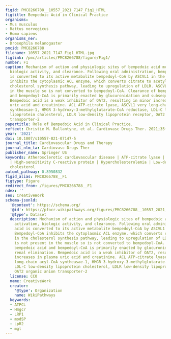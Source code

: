 ```yaml
---
figid: PMC8266788__10557_2021_7147_Fig1_HTML
figtitle: Bempedoic Acid in Clinical Practice
organisms:
- Mus musculus
- Rattus norvegicus
- Homo sapiens
organisms_ner:
- Drosophila melanogaster
pmcid: PMC8266788
filename: 10557_2021_7147_Fig1_HTML.jpg
figlink: /pmc/articles/PMC8266788/figure/Fig1/
number: F1
caption: Mechanism of action and physiologic sites of bempedoic acid metabolism, activation,
  biologic activity, and clearance. Following oral administration, bempedoic acid
  is converted to its active metabolite bempedoyl-CoA by ASCVL1 in the liver. Bempedoyl-CoA
  inhibits the cytoplasmic ACL enzyme, which converts citrate to acetyl-CoA in the
  cholesterol synthesis pathway, leading to upregulation of LDLR. ASCVL1 is not present
  in the muscle so is not converted to bempedoyl-CoA. Clearance of bempedoic acid
  and bempedoyl-CoA is primarily enacted by glucuronidation and subsequent renal elimination.
  Bempedoic acid is a weak inhibitor of OAT2, resulting in minor increases in plasma
  uric acid and creatinine. ACL ATP-citrate lyase, ASCVL1 very long-chain acyl-CoA
  syntheasae-1, HMGR 3-hydroxy-3-methylglutarate-CoA reductase, LDL-C low-density
  lipoprotein cholesterol, LDLR low-density lipoprotein receptor, OAT2 organic anion
  transporter-2
papertitle: Role of Bempedoic Acid in Clinical Practice.
reftext: Christie M. Ballantyne, et al. Cardiovasc Drugs Ther. 2021;35(4):853-864.
year: '2021'
doi: 10.1007/s10557-021-07147-5
journal_title: Cardiovascular Drugs and Therapy
journal_nlm_ta: Cardiovasc Drugs Ther
publisher_name: Springer US
keywords: Atherosclerotic cardiovascular disease | ATP-citrate lyase | Bempedoic acid
  | High-sensitivity C-reactive protein | Hypercholesterolemia | Low-density lipoprotein
  cholesterol
automl_pathway: 0.8950832
figid_alias: PMC8266788__F1
figtype: Figure
redirect_from: /figures/PMC8266788__F1
ndex: ''
seo: CreativeWork
schema-jsonld:
  '@context': https://schema.org/
  '@id': https://pfocr.wikipathways.org/figures/PMC8266788__10557_2021_7147_Fig1_HTML.html
  '@type': Dataset
  description: Mechanism of action and physiologic sites of bempedoic acid metabolism,
    activation, biologic activity, and clearance. Following oral administration, bempedoic
    acid is converted to its active metabolite bempedoyl-CoA by ASCVL1 in the liver.
    Bempedoyl-CoA inhibits the cytoplasmic ACL enzyme, which converts citrate to acetyl-CoA
    in the cholesterol synthesis pathway, leading to upregulation of LDLR. ASCVL1
    is not present in the muscle so is not converted to bempedoyl-CoA. Clearance of
    bempedoic acid and bempedoyl-CoA is primarily enacted by glucuronidation and subsequent
    renal elimination. Bempedoic acid is a weak inhibitor of OAT2, resulting in minor
    increases in plasma uric acid and creatinine. ACL ATP-citrate lyase, ASCVL1 very
    long-chain acyl-CoA syntheasae-1, HMGR 3-hydroxy-3-methylglutarate-CoA reductase,
    LDL-C low-density lipoprotein cholesterol, LDLR low-density lipoprotein receptor,
    OAT2 organic anion transporter-2
  license: CC0
  name: CreativeWork
  creator:
    '@type': Organization
    name: WikiPathways
  keywords:
  - ATPCL
  - Hmgcr
  - LRP1
  - modSP
  - LpR2
  - mgl
---
```

